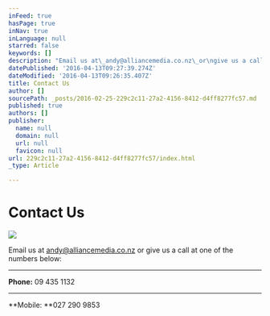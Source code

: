 ```yaml
---
inFeed: true
hasPage: true
inNav: true
inLanguage: null
starred: false
keywords: []
description: "Email us at\_andy@alliancemedia.co.nz\_or\ngive us a call at one of the numbers below:"
datePublished: '2016-04-13T09:27:39.274Z'
dateModified: '2016-04-13T09:26:35.407Z'
title: Contact Us
author: []
sourcePath: _posts/2016-02-25-229c2c11-27a2-4156-8412-d4ff8277fc57.md
published: true
authors: []
publisher:
  name: null
  domain: null
  url: null
  favicon: null
url: 229c2c11-27a2-4156-8412-d4ff8277fc57/index.html
_type: Article

---
```

# Contact Us
![](https://the-grid-user-content.s3-us-west-2.amazonaws.com/efd78da7-9a6c-42fc-8abc-b12ef2f4ece5.jpg)

Email us at [andy@alliancemedia.co.nz][0] or
give us a call at one of the numbers below:

****

**Phone:** 09 435 1132

****

**Mobile: **027 290 9853

[0]: mailto:andy@alliancemedia.co.nz